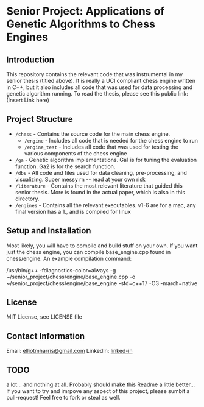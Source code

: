 # Senior Project: Applications of Genetic Algorithms to Chess Engines

## Introduction
This repository contains the relevant code that was instrumental in my senior thesis (titled above). It is really a UCI compliant chess engine written in C++, but it also includes all code that was used for data processing and genetic algorithm running. To read the thesis, please see this public link: (Insert Link here)

## Project Structure
- `/chess` - Contains the source code for the main chess engine.
    - `/engine` - Includes all code that is needed for the chess engine to run
    - `/engine_test` - Includes all code that was used for testing the various components of the chess engine
- `/ga` - Genetic algorithm implementations. Ga1 is for tuning the evaluation function. Ga2 is for the search function. 
- `/dbs` - All code and files used for data cleaning, pre-processing, and visualizing. Super messy rn -- read at your own 
risk
- `/literature` - Contains the most relevant literature that guided this senior thesis. More is found in the actual paper, which is also in this directory. 
- `/engines` - Contains all the relevant executables. v1-6 are for a mac, any final version has a 1., and is compiled for linux

## Setup and Installation
Most likely, you will have to compile and build stuff on your own. If you want just the chess engine, you can compile base_engine.cpp found in chess/engine. An example compilation command:

/usr/bin/g++ -fdiagnostics-color=always -g ~/senior_project/chess/engine/base_engine.cpp -o ~/senior_project/chess/engine/base_engine -std=c++17 -O3 -march=native

## License
MIT License, see LICENSE file

## Contact Information
Email: elliotmharris@gmail.com
LinkedIn: [linked-in](https://www.linkedin.com/in/elliot-harris-/)

## TODO
a lot... and nothing at all. Probably should make this Readme a little better... 
If you want to try and imrpove any aspect of this project, please sumbit a pull-request! Feel free to fork or steal as well. 
